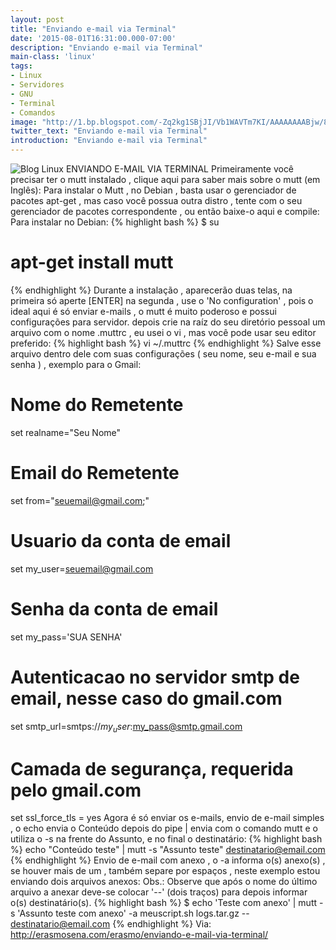 ```yaml
---
layout: post
title: "Enviando e-mail via Terminal"
date: '2015-08-01T16:31:00.000-07:00'
description: "Enviando e-mail via Terminal"
main-class: 'linux'
tags:
- Linux
- Servidores
- GNU
- Terminal
- Comandos
image: "http://1.bp.blogspot.com/-Zq2kg1SBjJI/Vb1WAVTm7KI/AAAAAAAABjw/8OFK1d5j7V4/s72-c/e-mail.jpg"
twitter_text: "Enviando e-mail via Terminal"
introduction: "Enviando e-mail via Terminal"
---
```

![Blog Linux](http://1.bp.blogspot.com/-Zq2kg1SBjJI/Vb1WAVTm7KI/AAAAAAAABjw/8OFK1d5j7V4/s1600/e-mail.jpg "Blog Linux")
ENVIANDO E-MAIL VIA TERMINAL
Primeiramente você precisar ter o mutt instalado , clique aqui para saber mais sobre o mutt (em Inglês):
Para instalar o Mutt , no Debian , basta usar o gerenciador de pacotes apt-get , mas caso você possua outra distro , tente com o seu gerenciador de pacotes correspondente , ou então baixe-o aqui e compile:
Para instalar no Debian:
{% highlight bash %}
$ su
# apt-get install mutt
{% endhighlight %}
Durante a instalação , aparecerão duas telas, na primeira só aperte [ENTER] na segunda , use o 'No configuration' , pois o ideal aqui é só enviar e-mails , o mutt é muito poderoso e possui configurações para servidor.
depois crie na raíz do seu diretório pessoal um arquivo com o nome .muttrc , eu usei o vi , mas você pode usar seu editor preferido:
{% highlight bash %}
vi ~/.muttrc
{% endhighlight %}
Salve esse arquivo dentro dele com suas configurações ( seu nome, seu e-mail e sua senha ) , exemplo para o Gmail:
# Nome do Remetente
set realname="Seu Nome" 
# Email do Remetente
set from="seuemail@gmail.com;"
# Usuario da conta de email
set my_user=seuemail@gmail.com
# Senha da conta de email
set my_pass='SUA SENHA'
# Autenticacao no servidor smtp de email, nesse caso do gmail.com
set smtp_url=smtps://$my_user:$my_pass@smtp.gmail.com
# Camada de segurança, requerida pelo gmail.com
set ssl_force_tls = yes
Agora é só enviar os e-mails, envio de e-mail simples , o echo envia o Conteúdo depois do pipe | envia com o comando mutt e o utiliza o -s na frente do Assunto, e no final o destinatário:
{% highlight bash %}
echo "Conteúdo teste" | mutt -s "Assunto teste" destinatario@email.com
{% endhighlight %}
Envio de e-mail com anexo , o -a informa o(s) anexo(s) , se houver mais de um , também separe por espaços , neste exemplo estou enviando dois arquivos anexos:
Obs.: Observe que após o nome do último arquivo a anexar deve-se colocar '--' (dois traços) para depois informar o(s) destinatário(s).
{% highlight bash %}
$ echo 'Teste com anexo' | mutt -s 'Assunto teste com anexo' -a meuscript.sh logs.tar.gz -- destinatario@email.com
{% endhighlight %}
Via: http://erasmosena.com/erasmo/enviando-e-mail-via-terminal/
